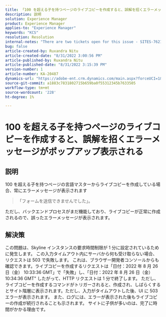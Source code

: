```yaml
---
title: 「100 を超える子を持つページのライブコピーを作成すると、誤解を招くエラーメッセージがポップアップ表示される」
description: 説明
solution: Experience Manager
product: Experience Manager
applies-to: "Experience Manager"
keywords: "KCS"
resolution: Resolution
internal-notes: "There are two tickets open for this issue - SITES-7621 and SITES-7668"
bug: false
article-created-by: Ruxandra Nitu
article-created-date: "8/31/2022 3:00:56 PM"
article-published-by: Ruxandra Nitu
article-published-date: "8/31/2022 3:15:39 PM"
version-number: 1
article-number: KA-20487
dynamics-url: "https://adobe-ent.crm.dynamics.com/main.aspx?forceUCI=1&pagetype=entityrecord&etn=knowledgearticle&id=56d1d4b4-3d29-ed11-9db1-0022480861dd"
source-git-commit: a1883c7831802715b659ba0f55312345b7633505
workflow-type: tm+mt
source-wordcount: '228'
ht-degree: 1%

---
```


# 100 を超える子を持つページのライブコピーを作成すると、誤解を招くエラーメッセージがポップアップ表示される

## 説明


100 を超える子を持つページの言語マスターからライブコピーを作成している場合、常にエラーメッセージが表示されます


> 「フォームを送信できませんでした」。


ただし、バックエンドプロセスがまだ機能しており、ライブコピーが正常に作成されるので、誤ったエラーメッセージが表示されます。


## 解決策


この問題は、Skyline インスタンスの要求時間制限が 1 分に設定されているために発生します。
この入力タイムアウト内にサーバから何も受け取らない場合、リクエストは 503 で失敗します。
これは、ブラウザー開発者コンソールからも確認できます。ライブコピーを作成するリクエストは「日付：2022 年 8 月 26 日（金） 10:33:36 GMT」で「失敗」し、「日付：2022 年 8 月 26 日（金） 10:34:36 GMT&quot; したがって、HTTP リクエストは 1 分で終了します。
ただし、ライブコピーを作成するコマンドがトリガーされると、作成され、しばらくするとサイト階層に表示されます。ただし、入力がタイムアウトした後、UI に 503 エラーが表示されます。 また、ログには、エラーが表示された後もライブコピーの作成が続行されることも示されます。 サイトに子供が多いのは、完了に時間がかかる理由です。
